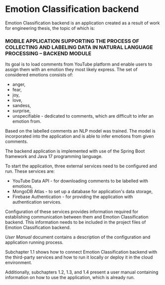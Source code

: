 # Emotion Classification backend

Emotion Classification backend is an application created as a result of work for engineering thesis, the topic of which is:

### MOBILE APPLICATION SUPPORTING THE PROCESS OF COLLECTING AND LABELING DATA IN NATURAL LANGUAGE PROCESSING – BACKEND MODULE

Its goal is to load comments from YouTube platform and enable users to assign them with an emotion they most likely express. The set of considered emotions consists of:

- anger,
- fear,
- joy,
- love,
- sandess,
- surprise,
- unspecifiable - dedicated to comments, which are difficult to infer an emotion from.

Based on the labelled comments an NLP model was trained.
The model is incorporated into the application and is able to infer emotions from given comments.

The backend application is implemented with use of the Spring Boot framework and Java 17 programming language.

To start the application, three external services need to be configured and run. These services are:

- YouTube Data API - for downloading comments to be labelled with emotions,
- MongoDB Atlas - to set up a database for application's data storage,
- Firebase Authentication - for providing the application with authentication services.

Configuration of these services provides information required for establishing communication between them and Emotion Classification backend. This information needs to be included in the project files of Emotion Classification backend.

*User Manual* document contains a description of the configuration and application running process. 

Subchapter 1.1 shows how to connect Emotion Classification backend with the third-party services and how to run it locally or deploy it in the cloud environment.

Additionally, subchapters 1.2, 1.3, and 1.4 present a user manual containing information on how to use the application, which is already run.